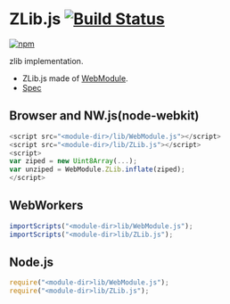 # ZLib.js [![Build Status](https://travis-ci.org/uupaa/ZLib.js.svg)](https://travis-ci.org/uupaa/ZLib.js)

[![npm](https://nodei.co/npm/uupaa.zlib.js.svg?downloads=true&stars=true)](https://nodei.co/npm/uupaa.zlib.js/)

zlib implementation.


- ZLib.js made of [WebModule](https://github.com/uupaa/WebModule).
- [Spec](https://github.com/uupaa/ZLib.js/wiki/ZLib)

## Browser and NW.js(node-webkit)

```js
<script src="<module-dir>/lib/WebModule.js"></script>
<script src="<module-dir>/lib/ZLib.js"></script>
<script>
var ziped = new Uint8Array(...);
var unziped = WebModule.ZLib.inflate(ziped);
</script>
```

## WebWorkers

```js
importScripts("<module-dir>lib/WebModule.js");
importScripts("<module-dir>lib/ZLib.js");

```

## Node.js

```js
require("<module-dir>lib/WebModule.js");
require("<module-dir>lib/ZLib.js");

```

